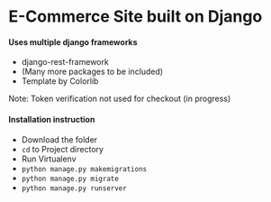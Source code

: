 # E-Commerce Site built on Django
#### Uses multiple django frameworks
* django-rest-framework 
* (Many more packages to be included)
* Template by Colorlib

Note: Token verification not used for checkout (in progress)

#### Installation instruction
* Download the folder
* `cd` to Project directory
* Run Virtualenv
* `python manage.py makemigrations`
* `python manage.py migrate`
* `python manage.py runserver`
